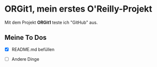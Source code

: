 # ORGit1, mein erstes O'Reilly-Projekt
Mit dem Projekt **ORGit1** teste ich "GitHub" aus.

## Meine To Dos
- [x] README.md befüllen
- [ ] Andere Dinge

